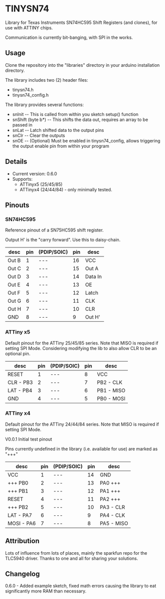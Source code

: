 # TINYSN74
Library for Texas Instruments SN74HC595 Shift Registers (and clones),
for use with ATTINY chips.

Communication is currently bit-banging, with SPI in the works.  

## Usage
Clone the repository into the "libraries" directory in your arduino
installation directory.

The library includes two (2) header files:
- tinysn74.h
- tinysn74\_config.h

The library provides several functions:
- snInit -- This is called from within you sketch setup() function
- snShift (byte b\*) -- This shifts the data out, requires an array to be
  passed in
- snLat -- Latch shifted data to the output pins
- snClr -- Clear the outputs
- snOE -- (Optional) Must be enabled in tinysn74\_config, allows
  triggering the output enable pin from within your program


## Details
- Current version: 0.6.0
- Supports:
  - ATTinyx5 (25/45/85)
  - ATTinyx4 (24/44/84) - only minimally tested.

## Pinouts

### SN74HC595
Reference pinout of a SN75HC595 shift register.

Output H' is the "carry forward".  Use this to daisy-chain.

|desc|pin|(PDIP/SOIC)|pin|desc|
|----|---|---|---|----|
|Out B|1|---|16|VCC|
|Out C|2|---|15|Out A|
|Out D|3|---|14|Data In|
|Out E|4|---|13|OE|
|Out F|5|---|12|Latch|
|Out G|6|---|11|CLK|
|Out H|7|---|10|CLR|
|GND|8|---|9|Out H'|

### ATTiny x5

Default pinout for the ATTiny 25/45/85 series.  Note that MISO is
required if setting SPI Mode.  Considering modifying the lib to also
allow CLR to be an optional pin.

|desc|pin|(PDIP/SOIC)|pin|desc|
|----|---|---|---|----|
|RESET|1|---|8|VCC|
|CLR - PB3|2|---|7|PB2 - CLK|
|LAT - PB4|3|---|6|PB1 - MISO|
|GND|4|---|5|PB0 - MOSI|


### ATTiny x4

Default pinout for the ATTiny 24/44/84 series.  Note that MISO is
required if setting SPI Mode.  

V0.0.1 Initial test pinout

Pins currently undefined in the library (i.e. available for use) are
marked as "+++" 


|desc|pin|(PDIP/SOIC)|pin|desc|
|----|---|---|---|----|
|VCC|1|---|14|GND|
|+++ PB0|2|---|13|PA0 +++|
|+++ PB1|3|---|12|PA1 +++|
|RESET|4|---|11|PA2 +++|
|+++ PB2|5|---|10|PA3 - CLR|
|LAT - PA7|6|---|9|PA4 - CLK|
|MOSI - PA6|7|---|8|PA5 - MISO|

## Attribution
Lots of influence from lots of places, mainly the sparkfun repo for the
TLC5940 driver.  Thanks to one and all for sharing your solutions.

## Changelog

0.6.0 - Added example sketch, fixed math errors causing the library to
eat significantly more RAM than necessary.
